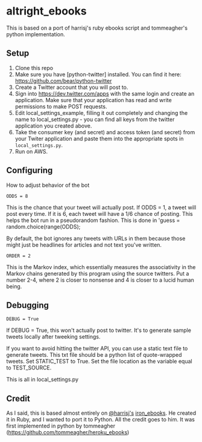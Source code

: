 # altright_ebooks

This is based on a port of harrisj's ruby ebooks script and  tommeagher's python implementation.


## Setup

1. Clone this repo
2. Make sure you have [python-twitter] installed. You can find it here: https://github.com/bear/python-twitter
3. Create a Twitter account that you will post to.
4. Sign into https://dev.twitter.com/apps with the same login and create an application. Make sure that your application has read and write permissions to make POST requests.
5. Edit local_settings_example, filling it out completely and changing the name to local_settings.py - you can find all keys from the twitter application you created above. 
6. Take the consumer key (and secret) and access token (and secret) from your Twiter application and paste them into the appropriate spots in `local_settings.py`.
7. Run on AWS.

## Configuring

How to adjust behavior of the bot 

```
ODDS = 8
```
This is the chance that your tweet will actually post. If ODDS = 1, a tweet will post every time. If it is 6, each tweet will have a 1/6 chance of posting. This helps the bot run in a pseudorandom fashion. This is done in 'guess = random.choice(range(ODDS);


By default, the bot ignores any tweets with URLs in them because those might just be headlines for articles and not text you've written.

```
ORDER = 2
```

This is the Markov index, which essentially measures the associativity in the Markov chains generated by this program using the source twitters. Put a number 2-4, where 2 is closer to nonsense and 4 is closer to a lucid human being. 


## Debugging

```
DEBUG = True 
```

If DEBUG = True, this won't actually post to twitter. It's to generate sample tweets locally after tweeking settings.

If you want to avoid hitting the twitter API, you can use a static text file to generate tweets. This txt file should be a python list of quote-wrapped tweets. Set STATIC_TEST to True. Set the file location as the variable equal to TEST_SOURCE.

This is all in local_settings.py


## Credit
As I said, this is based almost entirely on [@harrisj's](https://twitter.com/harrisj) [iron_ebooks](https://github.com/harrisj/iron_ebooks/). He created it in Ruby, and I wanted to port it to Python. All the credit goes to him. It was first implemented in python by tommeagher (https://github.com/tommeagher/heroku_ebooks)
